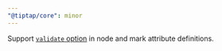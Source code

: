 ```yaml
---
"@tiptap/core": minor
---
```


Support [`validate` option](https://prosemirror.net/docs/ref/#model.AttributeSpec.validate) in node and mark attribute definitions.
